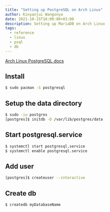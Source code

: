 ```yaml
---
title: "Setting up PostgreSQL on Arch Linux"
author: Kinyanjui Wangonya
date: 2021-10-15T16:09:08+03:00
description: Setting up MariaDB on Arch Linux
tags:
  - reference
  - linux
  - psql
  - db
---
```


[Arch Linux PostgreSQL docs](https://wiki.archlinux.org/title/PostgreSQL)

## Install
```sh
$ sudo pacman -S postgresql
```

## Setup the data directory
```sh
$ sudo -iu postgres
[postgres]$ initdb -D /var/lib/postgres/data
```

## Start postgresql.service
```sh
$ systemctl start postgresql.service 
$ systemctl enable postgresql.service 
```

## Add user
```sh
[postgres]$ createuser --interactive
```

## Create db
```sh
$ createdb myDatabaseName
```
